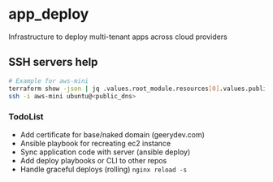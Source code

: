 # app_deploy
Infrastructure to deploy multi-tenant apps across cloud providers

## SSH servers help
```bash
# Example for aws-mini
terraform show -json | jq .values.root_module.resources[0].values.public_dns
ssh -i aws-mini ubuntu@<public_dns>
```

### TodoList
- Add certificate for base/naked domain (geerydev.com)
- Ansible playbook for recreating ec2 instance
- Sync application code with server (ansible deploy)
- Add deploy playbooks or CLI to other repos
- Handle graceful deploys (rolling) `nginx reload -s`
